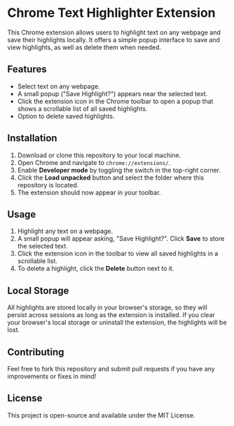 # Chrome Text Highlighter Extension

This Chrome extension allows users to highlight text on any webpage and save their highlights locally. It offers a simple popup interface to save and view highlights, as well as delete them when needed.

## Features
- Select text on any webpage.
- A small popup ("Save Highlight?") appears near the selected text.
- Click the extension icon in the Chrome toolbar to open a popup that shows a scrollable list of all saved highlights.
- Option to delete saved highlights.

## Installation

1. Download or clone this repository to your local machine.
2. Open Chrome and navigate to `chrome://extensions/`.
3. Enable **Developer mode** by toggling the switch in the top-right corner.
4. Click the **Load unpacked** button and select the folder where this repository is located.
5. The extension should now appear in your toolbar.

## Usage

1. Highlight any text on a webpage.
2. A small popup will appear asking, "Save Highlight?". Click **Save** to store the selected text.
3. Click the extension icon in the toolbar to view all saved highlights in a scrollable list.
4. To delete a highlight, click the **Delete** button next to it.

## Local Storage

All highlights are stored locally in your browser's storage, so they will persist across sessions as long as the extension is installed. If you clear your browser's local storage or uninstall the extension, the highlights will be lost.

## Contributing

Feel free to fork this repository and submit pull requests if you have any improvements or fixes in mind!

## License

This project is open-source and available under the MIT License.

